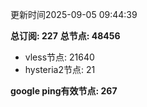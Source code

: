 更新时间2025-09-05 09:44:39

**总订阅: 227**
**总节点: 48456**
- vless节点: 21640
- hysteria2节点: 21

**google ping有效节点: 267**
